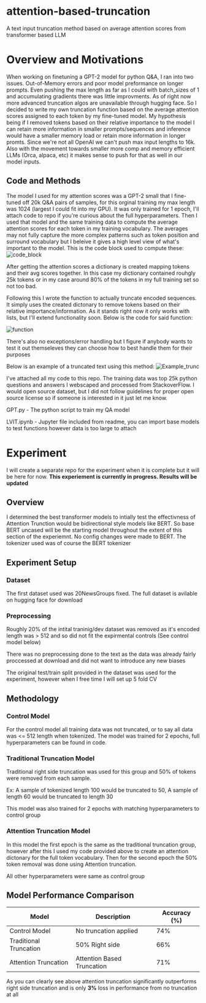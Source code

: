 # attention-based-truncation
A text input truncation method based on average attention scores from transformer based LLM

# Overview and Motivations #
When working on finetuning a GPT-2 model for python Q&A, I ran into two issues. Out-of-Memory errors and poor model preformance on longer prompts. Even pushing the max length as far as I could with batch_sizes of 1 and accumulating gradients there was little improvments. As of right now more advanced truncation algos are unavailable through hugging face. So I decided to write my own truncation function based on the average attention scores assigned to each token by my fine-tuned model. My hypothesis being if I removed tokens based on their relative importance to the model I can retain more information in smaller prompts/sequences and inference would have a smaller memory load or retain more information in longer promts. Since we're not all OpenAI we can't push max input lengths to 16k. Also with the movement towards smaller more comp and memory efficient LLMs (Orca, alpaca, etc) it makes sense to push for that as well in our model inputs.

## Code and Methods ##
The model I used for my attention scores was a GPT-2 small that I fine-tuned off 20k Q&A pairs of samples, for this orginal training my max length was 1024 (largest I could fit into my GPU). It was only trained for 1 epoch, I'll attach code to repo if you're curious about the full hyperparameters. Then I used that model and the same training data to compute the average attention scores for each token in my training vocabulary. The averages may not fully capture the more complex patterns such as token position and surround vocabulary but I beleive it gives a high level view of what's important to the model. This is the code block used to compute these:
![code_block](https://github.com/JoeyNiestroy/attention-based-truncation/assets/106636917/d8371115-c601-4a57-8923-dc533cdb178c)

After getting the attention scores a dictionary is created mapping tokens and their avg scores together. In this case my dictionary contained rouhgly 25k tokens or in my case around 80% of the tokens in my full training set so not too bad. 

Following this I wrote the function to actually truncate encoded sequences. It simply uses the created dictonary to remove tokens based on their relative importance/information. As it stands right now it only works with lists, but I'll extend functionality soon. Below is the code for said function:

![function](https://github.com/JoeyNiestroy/attention-based-truncation/assets/106636917/febbf60b-73c5-498f-b347-0721bc36e620)

There's also no exceptions/error handling but I figure if anybody wants to test it out themseleves they can choose how to best handle them for their purposes

Below is an example of a truncated text using this method:
![Example_trunc](https://github.com/JoeyNiestroy/attention-based-truncation/assets/106636917/cdee5f1a-7c3c-4659-91fb-ce587bdde1ed)

I've attached all my code to this repo. The training data was top 25k python questions and answers I webscaped and processed from StackoverFlow. I would open source dataset, but I did not follow guidelines for proper open source license so if someone is interested in it just let me know. 

GPT.py - The python script to train my QA model

LVIT.ipynb - Jupyter file included from readme, you can import base models to test functions however data is too large to attach 

# Experiment #
I will create a  separate  repo for the experiment when it is complete but it will be here for now. **This experiement is currently in progress. Results will be updated**

## Overview ##
I determined the best transformer models to intially test the effectivness of Attention Trunction would be bidirectional style models like BERT. So base BERT uncased will be the starting model throughout the extent of this section of the experiemnt. No config changes were made to BERT. The tokenizer used was of course the BERT tokenizer

## Experiment Setup

### Dataset
The first dataset used was 20NewsGroups fixed. The full dataset is avilable on hugging face for download

### Preprocessing
Roughly 20% of the intital traninig/dev dataset was removed as it's encoded length was > 512 and so did not fit the expirmental controls (See control model below) 

There was no preprocessing done to the text as the data was already fairly proccessed at download and did not want to introduce any new biases

The original test/train split provided in the dataset was used for the experiment, however when I free time I will set up 5 fold CV 

## Methodology

### Control Model
For the control model all training data was not truncated, or to say all data was <= 512 length when tokenized. The model was trained for 2 epochs, full hyperparameters can be found in code.

### Traditional Truncation Model
Traditional right side truncation was used for this group and 50% of tokens were removed from each sample.

Ex: A sample of tokenized length 100 would be truncated to 50, A sample of length 60 would be truncated to length 30

This model was also trained for 2 epochs with matching hyperparameters to control group

### Attention Truncation Model
In this model the first epoch is the same as the traditional truncation group, however after this I used my code provided above to create an attention dictonary for the full token vocabulary. Then for the second epoch the 50% token removal was done using Attention truncation. 

All other hyperparameters were same as control group

## Model Performance Comparison

| Model                  | Description                 | Accuracy (%)  |
|------------------------|-----------------------------|---------------|
| Control Model          | No truncation applied       | 74%  |
| Traditional Truncation | 50% Right side      | 66%   |
| Attention Truncation       | Attention Based Truncation | 71%   |

As you can clearly see above attention truncation significantly outperforms right side truncation and is only **3%** loss in performance from no truncation at all


